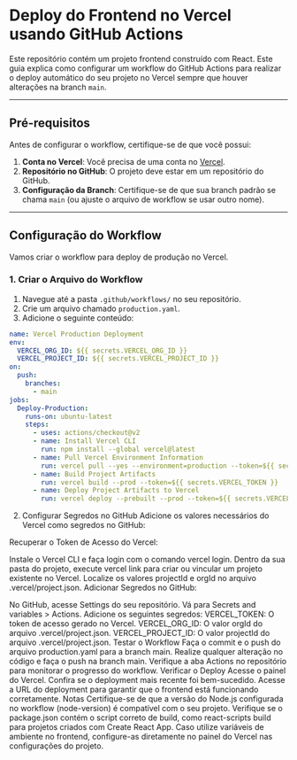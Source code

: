 # Deploy do Frontend no Vercel usando GitHub Actions

Este repositório contém um projeto frontend construído com React. Este guia explica como configurar um workflow do GitHub Actions para realizar o deploy automático do seu projeto no Vercel sempre que houver alterações na branch `main`.

---

## **Pré-requisitos**

Antes de configurar o workflow, certifique-se de que você possui:

1. **Conta no Vercel**: Você precisa de uma conta no [Vercel](https://vercel.com/).
2. **Repositório no GitHub**: O projeto deve estar em um repositório do GitHub.
3. **Configuração da Branch**: Certifique-se de que sua branch padrão se chama `main` (ou ajuste o arquivo de workflow se usar outro nome).

---

## **Configuração do Workflow**

Vamos criar o workflow para deploy de produção no Vercel.

### **1. Criar o Arquivo do Workflow**

1. Navegue até a pasta `.github/workflows/` no seu repositório.
2. Crie um arquivo chamado `production.yaml`.
3. Adicione o seguinte conteúdo:

```yaml
name: Vercel Production Deployment
env:
  VERCEL_ORG_ID: ${{ secrets.VERCEL_ORG_ID }}
  VERCEL_PROJECT_ID: ${{ secrets.VERCEL_PROJECT_ID }}
on:
  push:
    branches:
      - main
jobs:
  Deploy-Production:
    runs-on: ubuntu-latest
    steps:
      - uses: actions/checkout@v2
      - name: Install Vercel CLI
        run: npm install --global vercel@latest
      - name: Pull Vercel Environment Information
        run: vercel pull --yes --environment=production --token=${{ secrets.VERCEL_TOKEN }}
      - name: Build Project Artifacts
        run: vercel build --prod --token=${{ secrets.VERCEL_TOKEN }}
      - name: Deploy Project Artifacts to Vercel
        run: vercel deploy --prebuilt --prod --token=${{ secrets.VERCEL_TOKEN }}
```
2. Configurar Segredos no GitHub
Adicione os valores necessários do Vercel como segredos no GitHub:

Recuperar o Token de Acesso do Vercel:

Instale o Vercel CLI e faça login com o comando vercel login.
Dentro da sua pasta do projeto, execute vercel link para criar ou vincular um projeto existente no Vercel.
Localize os valores projectId e orgId no arquivo .vercel/project.json.
Adicionar Segredos no GitHub:

No GitHub, acesse Settings do seu repositório.
Vá para Secrets and variables > Actions.
Adicione os seguintes segredos:
VERCEL_TOKEN: O token de acesso gerado no Vercel.
VERCEL_ORG_ID: O valor orgId do arquivo .vercel/project.json.
VERCEL_PROJECT_ID: O valor projectId do arquivo .vercel/project.json.
Testar o Workflow
Faça o commit e o push do arquivo production.yaml para a branch main.
Realize qualquer alteração no código e faça o push na branch main.
Verifique a aba Actions no repositório para monitorar o progresso do workflow.
Verificar o Deploy
Acesse o painel do Vercel.
Confira se o deployment mais recente foi bem-sucedido.
Acesse a URL do deployment para garantir que o frontend está funcionando corretamente.
Notas
Certifique-se de que a versão do Node.js configurada no workflow (node-version) é compatível com o seu projeto.
Verifique se o package.json contém o script correto de build, como react-scripts build para projetos criados com Create React App.
Caso utilize variáveis de ambiente no frontend, configure-as diretamente no painel do Vercel nas configurações do projeto.
